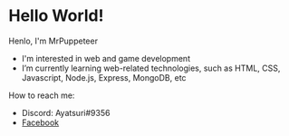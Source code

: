 # Hello World!

Henlo, I'm MrPuppeteer

- I'm interested in web and game development
- I’m currently learning web-related technologies, such as HTML, CSS, Javascript, Node.js, Express, MongoDB, etc

How to reach me:
- Discord: Ayatsuri#9356
- [Facebook](https://facebook.com/Ayatsuri9356)

<!---
MrPuppeteer/MrPuppeteer is a ✨ special ✨ repository because its `README.md` (this file) appears on your GitHub profile.
You can click the Preview link to take a look at your changes.
--->
